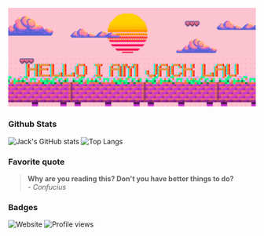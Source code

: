 <a href="https://portfolio.jacklau.xyz"><img alt="HELLO I AM JACK LAU" src="https://github.com/Jacklau1216/Jacklau1216/blob/main/background.png" /></a>


### Github Stats
![Jack's GitHub stats](https://github-readme-stats.vercel.app/api?username=Jacklau1216&theme=dark&show_icons=true&card_width=500&hide=issues&line_height=24)
![Top Langs](https://github-readme-stats.vercel.app/api/top-langs/?username=Jacklau1216&theme=dark&show_icons=true&card_width=400&layout=compact)

### Favorite quote
>**Why are you reading this? Don't you have better things to do?** <br/>
>*- Confucius*


### Badges
![Website](https://img.shields.io/website?down_color=red&down_message=offline&up_color=green&up_message=online&url=https%3A%2F%2Fportfolio.jacklau.xyz)
![Profile views](https://gpvc.arturio.dev/Jacklau1216)
